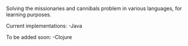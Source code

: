 Solving the missionaries and cannibals problem in various languages, for learning purposes. 

Current implementations: -Java

To be added soon: -Clojure
